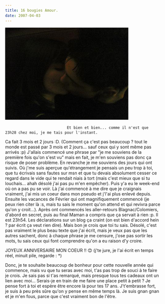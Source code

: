 ```yaml
---
title: 16 bougies Amour.
date: 2007-04-03
---
```


![une image](./img/783579497_small.jpg)


                                Et bien et bien... comme il n'est que 23h28 chez moi, je me tais pour l'instant.
Ca fait 3 mois et 2 jours :D. (Comment ça c'est pas beaucoup ? tout le monde est passé par 3 mois et 2 jours... sauf ceux qui y sont même pas arrivés :p)
J'allais commencé une phrase par "je me souviens de la première fois qu'on s'est vu" mais en fait, je m'en souviens pas donc ça risque de poser problème. En revanche je me souviens des jours qui ont suivis. Où j'me suis aperçue qu'étrangement je pensais un peu trop à toi, que tu écrivais sans fautes sur msn et que tu devais absolument cesser ce regard dans le vide qui te rendait niais à tort (mais c'est mieux que si tu louchais... ahah désolé j'ai pas pu m'en empêcher). 
Puis y'a eu le week-end où on a pas pu se voir. Là j'ai commencé à me dire que je craignais vraiment, j'ai mis un coeur dans mon pseudo et j'l'ai plus enlevé depuis.
Ensuite les vacances de Février qui ont magnifiquement commencé (je peux rien citer là :s, mais tu sais le moment qu'on attend et qui revivra parce qu'on y croit...).
Après ont commencés les aller-retours Blagnac/Colomiers, d'abord en secret, puis au final Maman a compris que ça servait à rien :p.
Il est 23h54.
Les déclarations sur un blog ça craint (on est bien d'accord hein ? par écrit ça veut rien dire). Mais bon je crois que toi tu sais.
Désolé, c'est pas vraiment le plus beau texte que j'ai écrit, mais je veux pas que les autres sachent, donc à chaque phrase je me censure, j'ose pas sortir les mots, tu sais ceux qui font comprendre qu'on a eu raison d'y croire.

JOYEUX ANNIVERSAIRE MON COEUR !! 😊
(j'te jure, je l'ai écrit en temps réel, minuit pile, regarde : *)

Donc, je te souhaite beaucoup de bonheur pour cette nouvelle année qui commence, mais vu que tu seras avec moi, t'as pas trop de souci à te faire je crois.
Je sais pas si t'as remarqué, mais presque tous tes cadeaux ont un lien avec moi... Serais-je en train de me faire une place petit à petit ?
Je pense fort à toi et espère être encore là pour tes 17 ans.
J't'embrasse fort, je suis à peu près sûre qu'on y pense en même temps là.
Je suis gnan gnan et je m'en fous, parce que c'est vraiment bon de l'être.
            
